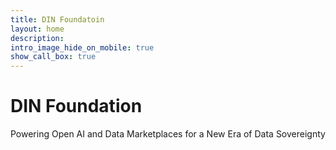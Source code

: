 ```yaml
---
title: DIN Foundatoin
layout: home
description: 
intro_image_hide_on_mobile: true
show_call_box: true
---
```


# DIN Foundation
Powering Open AI and Data Marketplaces for a New Era of Data Sovereignty
